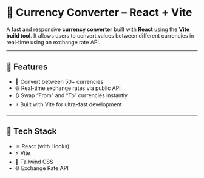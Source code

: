 # 💱 Currency Converter – React + Vite

A fast and responsive **currency converter** built with **React** using the **Vite build tool**. It allows users to convert values between different currencies in real-time using an exchange rate API.

---

## 🚀 Features

- 🔁 Convert between 50+ currencies
- 🌐 Real-time exchange rates via public API
- 🔃 Swap “From” and “To” currencies instantly
- ⚡ Built with Vite for ultra-fast development

---

## 🧱 Tech Stack

- ⚛️ React (with Hooks)
- ⚡ Vite 
- 💅 Tailwind CSS 
- 🌐 Exchange Rate API
